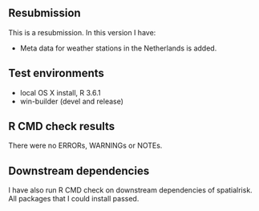 ## Resubmission
This is a resubmission. In this version I have:

* Meta data for weather stations in the Netherlands is added. 

## Test environments
* local OS X install, R 3.6.1
* win-builder (devel and release)

## R CMD check results
There were no ERRORs, WARNINGs or NOTEs. 

## Downstream dependencies
I have also run R CMD check on downstream dependencies of spatialrisk.
All packages that I could install passed.



